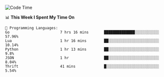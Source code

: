 <!--START_SECTION:waka-->
![Code Time](http://img.shields.io/badge/Code%20Time-276%20hrs%2056%20mins-blue)

📊 **This Week I Spent My Time On** 

```text
💬 Programming Languages: 
Go                       7 hrs 16 mins       ██████████████░░░░░░░░░░░   57.96% 
Lua                      1 hr 16 mins        ██░░░░░░░░░░░░░░░░░░░░░░░   10.14% 
Python                   1 hr 13 mins        ██░░░░░░░░░░░░░░░░░░░░░░░   9.8% 
JSON                     1 hr                ██░░░░░░░░░░░░░░░░░░░░░░░   8.04% 
Thrift                   41 mins             █░░░░░░░░░░░░░░░░░░░░░░░░   5.54%

```


<!--END_SECTION:waka-->